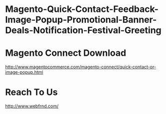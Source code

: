 # Magento-Quick-Contact-Feedback-Image-Popup-Promotional-Banner-Deals-Notification-Festival-Greeting

Magento Connect Download
========================
http://www.magentocommerce.com/magento-connect/quick-contact-or-image-popup.html

Reach To Us
========================
http://www.webfrnd.com/
